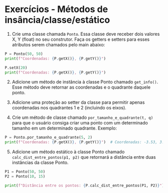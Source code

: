 # Exercícios - Métodos de insância/classe/estático

1. Crie uma classe chamada `Ponto`. Essa classe deve receber dois valores X, Y (float) no seu construtor. Faça os getters e setters para esses atributos serem
chamados pelo main abaixo:

```python
P = Ponto(50, 50)
print(f"Coordenadas: {P.getX()}, {P.getY()}")

P.setX(20)
print(f"Coordenadas: {P.getX()}, {P.getY()}")
```

2. Adicione um método de instância à classe Ponto chamado `get_info()`. Esse método deve retornar as coordenadas e o quadrante daquele ponto.

3. Adicione uma proteção ao setter da classe para permitir apenas coordenadas nos quadrantes 1 e 2 (incluindo os eixos).

4. Crie um método de classe chamado `por_tamanho_e_quadrante(t, q)` para que o usuário consiga criar uma ponto com um determinado tamanho em um determinado quadrante. Exemplo:

```python
P = Ponto.por_tamanho_e_quadrante(5, 2)
print(f"Coordenadas: {P.getX()}, {P.getY()}")  # Coordenadas: -3.53, 3.53
```

5. Adicione um método estático à classe Ponto chamado `calc_dist_entre_pontos(p1, p2)` que retornará a distância entre duas instâncias da classe Ponto.

```python
P1 = Ponto(50, 50)
P2 = Ponto(10, 15)

print(f"Distância entre os pontos: {P.calc_dist_entre_pontos(P1, P2)}")
```